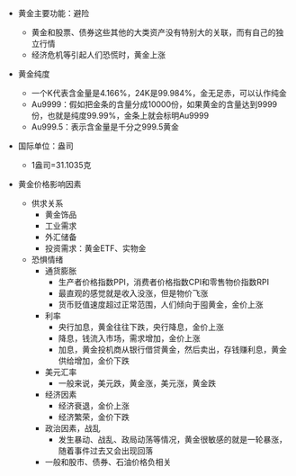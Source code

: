 - 黄金主要功能：避险
  - 黄金和股票、债券这些其他的大类资产没有特别大的关联，而有自己的独立行情
  - 经济危机等引起人们恐慌时，黄金上涨

- 黄金纯度
  - 一个K代表含金量是4.166%，24K是99.984%，金无足赤，可以认作纯金
  - Au9999：假如把金条的含量分成10000份，如果黄金的含量达到9999份，也就是纯度99.99%，金条上就会标明Au9999
  - Au999.5：表示含金量是千分之999.5黄金

- 国际单位：盎司
  - 1盎司=31.1035克

- 黄金价格影响因素
  - 供求关系
    - 黄金饰品
    - 工业需求
    - 外汇储备
    - 投资需求：黄金ETF、实物金
  - 恐惧情绪
    - 通货膨胀
      - 生产者价格指数PPI，消费者价格指数CPI和零售物价指数RPI
      - 最直观的感觉就是收入没涨，但是物价飞涨
      - 货币贬值速度超过正常范围，人们倾向于囤黄金，金价上涨
    - 利率
      - 央行加息，黄金往往下跌，央行降息，金价上涨
      - 降息，钱流入市场，需求增加，金价上涨
      - 加息，黄金投机商从银行借贷黄金，然后卖出，存钱赚利息，黄金供给增加，金价下跌
    - 美元汇率
      - 一般来说，美元跌，黄金涨，美元涨，黄金跌
    - 经济因素
      - 经济衰退，金价上涨
      - 经济繁荣，金价下跌
    - 政治因素，战乱
      - 发生暴动、战乱、政局动荡等情况，黄金很敏感的就是一轮暴涨，随着事件过去又会出现回落
    - 一般和股市、债券、石油价格负相关
